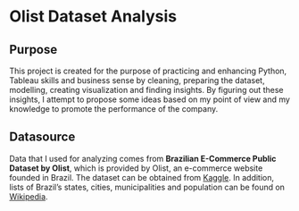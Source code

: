 # Olist Dataset Analysis

## Purpose
This project is created for the purpose of practicing and enhancing Python, Tableau skills and business sense by cleaning, preparing the dataset, modelling, creating visualization and finding insights.
By figuring out these insights, I attempt to propose some ideas based on my point of view and my knowledge to promote the performance of the company.

## Datasource
Data that I used for analyzing comes from **Brazilian E-Commerce Public Dataset by Olist**, which is provided by Olist, an e-commerce website founded in Brazil. The dataset can be obtained from [Kaggle](https://www.kaggle.com/datasets/olistbr/brazilian-ecommerce?resource=download). In addition, lists of Brazil’s states, cities, municipalities and population can be found on [Wikipedia](https://en.wikipedia.org/wiki/Main_Page). 
